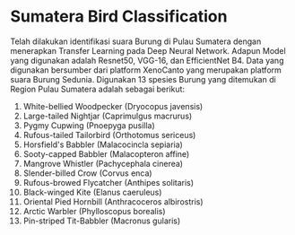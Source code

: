 # Sumatera Bird Classification
Telah dilakukan identifikasi suara Burung di Pulau Sumatera dengan menerapkan Transfer Learning pada Deep Neural Network. Adapun Model yang digunakan adalah Resnet50, VGG-16, dan EfficientNet B4. Data yang digunakan bersumber dari platform XenoCanto yang merupakan platform suara Burung Sedunia. Digunakan 13 spesies Burung yang ditemukan di Region Pulau Sumatera adalah sebagai berikut:
1. White-bellied Woodpecker (Dryocopus javensis)
2. Large-tailed Nightjar (Caprimulgus macrurus)
3. Pygmy Cupwing (Pnoepyga pusilla)
4. Rufous-tailed Tailorbird (Orthotomus sericeus)
5. Horsfield's Babbler (Malacocincla sepiaria)
6. Sooty-capped Babbler (Malacopteron affine)
7. Mangrove Whistler (Pachycephala cinerea)
8. Slender-billed Crow (Corvus enca)
9. Rufous-browed Flycatcher (Anthipes solitaris)
10. Black-winged Kite (Elanus caeruleus)
11. Oriental Pied Hornbill (Anthracoceros albirostris)
12. Arctic Warbler (Phylloscopus borealis)
13. Pin-striped Tit-Babbler (Macronus gularis)
